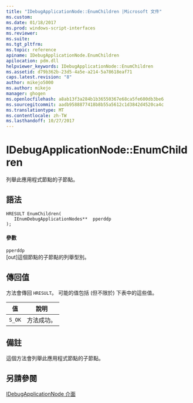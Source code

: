 ```yaml
---
title: "IDebugApplicationNode::EnumChildren |Microsoft 文件"
ms.custom: 
ms.date: 01/18/2017
ms.prod: windows-script-interfaces
ms.reviewer: 
ms.suite: 
ms.tgt_pltfrm: 
ms.topic: reference
apiname: IDebugApplicationNode.EnumChildren
apilocation: pdm.dll
helpviewer_keywords: IDebugApplicationNode::EnumChildren
ms.assetid: d79b362b-23d5-4a5e-a214-5a78618eaf71
caps.latest.revision: "8"
author: mikejo5000
ms.author: mikejo
manager: ghogen
ms.openlocfilehash: a8ab13f3a284b1b36550367e68ca5fe600db3be6
ms.sourcegitcommit: aadb9588877418b8b55a5612c1d3842d4520ca4c
ms.translationtype: MT
ms.contentlocale: zh-TW
ms.lasthandoff: 10/27/2017
---
```

# <a name="idebugapplicationnodeenumchildren"></a>IDebugApplicationNode::EnumChildren
列舉此應用程式節點的子節點。  
  
## <a name="syntax"></a>語法  
  
```  
HRESULT EnumChildren(  
   IEnumDebugApplicationNodes**  pperddp  
);  
```  
  
#### <a name="parameters"></a>參數  
 `pperddp`  
 [out]這個節點的子節點的列舉型別。  
  
## <a name="return-value"></a>傳回值  
 方法會傳回 `HRESULT`。 可能的值包括 (但不限於) 下表中的這些值。  
  
|值|說明|  
|-----------|-----------------|  
|`S_OK`|方法成功。|  
  
## <a name="remarks"></a>備註  
 這個方法會列舉此應用程式節點的子節點。  
  
## <a name="see-also"></a>另請參閱  
 [IDebugApplicationNode 介面](../../winscript/reference/idebugapplicationnode-interface.md)